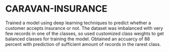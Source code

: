 # CARAVAN-INSURANCE
Trained  a model using deep learning techniques to predict whether a customer accepts insurance or not. The dataset was imbalanced with very few records in one of the classes, so used customized class weights to get balanced classes for training the model. Obtained an accuarcy of 88 percent with prediction of sufficient amount of records in the rarest class.
